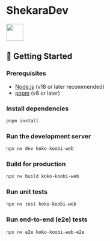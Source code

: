 # ShekaraDev

<a alt="Nx logo" href="https://nx.dev" target="_blank" rel="noreferrer"><img src="https://raw.githubusercontent.com/nrwl/nx/master/images/nx-logo.png" width="45"></a>

## 🚀 Getting Started

### Prerequisites
- [Node.js](https://nodejs.org/) (v18 or later recommended)
- [pnpm](https://pnpm.io/) (v8 or later)

### Install dependencies

```sh
pnpm install
```

### Run the development server

```sh
npx nx dev koko-koobi-web
```

### Build for production

```sh
npx nx build koko-koobi-web
```

### Run unit tests

```sh
npx nx test koko-koobi-web
```

### Run end-to-end (e2e) tests

```sh
npx nx e2e koko-koobi-web-e2e
```
